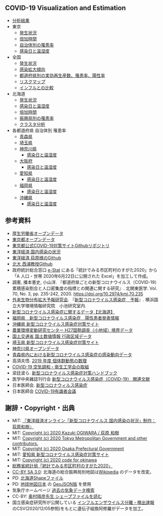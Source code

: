 ## COVID-19 Visualization and Estimation

- [分析結果](https://github.com/geneasyura/cov19-hm/wiki/Report)
- 東京
  - [発生状況](https://geneasyura.github.io/cov19-hm/tokyo.html)
  - [倍加時間](https://geneasyura.github.io/cov19-hm/tokyo-fit.html)
  - [自治体別の罹患率](https://geneasyura.github.io/cov19-hm/tokyo-hm.html)
  - [感染日と温湿度](https://geneasyura.github.io/cov19-hm/tokyo-tvh.html)
- 全国
  - [発生状況](https://geneasyura.github.io/cov19-hm/mhlw.html)
  - [感染拡大傾向](https://geneasyura.github.io/cov19-hm/pref.html)
  - [都道府県別の実効再生産数、罹患率、陽性率](https://geneasyura.github.io/cov19-hm/pref-hm.html)
  - [リスクマップ](https://geneasyura.github.io/cov19-hm/airregist.html)
  - [インフルとの比較](https://geneasyura.github.io/cov19-hm/influ.html)
- 北海道
  - [発生状況](https://geneasyura.github.io/cov19-hm/hokkaido.html)
  - [感染日と温湿度](https://geneasyura.github.io/cov19-hm/hokkaido-trh-tvh.html)
  - [倍加時間](https://geneasyura.github.io/cov19-hm/hokkaido-fit.html)
  - [振興局別の罹患率](https://geneasyura.github.io/cov19-hm/hokkaido-hm.html)
  - [クラスタ分析](https://geneasyura.github.io/cov19-hm/hokkaido-map.html)
- 各都道府県 自治体別 罹患率
  - [青森県](https://geneasyura.github.io/cov19-hm/aomori.html)
  - [埼玉県](https://geneasyura.github.io/cov19-hm/saitama.html)
  - [神奈川県](https://geneasyura.github.io/cov19-hm/kanagawa.html)
    - [感染日と温湿度](https://geneasyura.github.io/cov19-hm/kanagawa-tvh.html)
  - [大阪府](https://geneasyura.github.io/cov19-hm/osaka.html)
      - [感染日と温湿度](https://geneasyura.github.io/cov19-hm/osaka-tvh.html)
  - [愛知県](https://geneasyura.github.io/cov19-hm/nagoya.html)
      - [感染日と温湿度](https://geneasyura.github.io/cov19-hm/aichi-tvh.html)
  - [福岡県](https://geneasyura.github.io/cov19-hm/fukuoka.html)
      - [感染日と温湿度](https://geneasyura.github.io/cov19-hm/fukuoka-tvh.html)
  - [沖縄県](https://geneasyura.github.io/cov19-hm/okinawa.html)
      - [感染日と温湿度](https://geneasyura.github.io/cov19-hm/okinawa-tvh.html)


## 参考資料

- [厚生労働省オープンデータ](https://www.mhlw.go.jp/stf/covid-19/open-data.html)
- [東京都オープンデータ](https://stopcovid19.metro.tokyo.lg.jp/)
- [東京都公式COVID-19対策サイトGithubリポジトリ](https://github.com/tokyo-metropolitan-gov/covid19)
- [東洋経済 国内感染の状況](https://toyokeizai.net/sp/visual/tko/covid19/)
- [東洋経済 荻原様のGithub](https://github.com/kaz-ogiwara/covid19/)
- [北大 西浦教授Github](https://github.com/contactmodel/COVID19-Japan-Reff)
- 政府統計総合窓口 [e-Stat](https://www.e-stat.go.jp/) にある「統計でみる市区町村のすがた2020」から「A 人口・世帯 2020年6月22日に公開された Excel」を加工して作成。
- 調憲, 播本憲史, 小山洋. 『都道府県ごとの新型コロナウイルス（COVID-19）累積感染割合と人口密集度の指標との関連に関する研究』. 北関東医学. Vol. 70, No. 3, pp. 235-242, 2020. https://doi.org/10.2974/kmj.70.235
- [外来生物分布拡大予報研究会](http://vege1.kan.ynu.ac.jp/forecast/). 『[新型コロナウイルス感染症　予報](http://vege1.kan.ynu.ac.jp/forecast/COVID-19/COVID-19.htm)』. 横浜国立大学環境情報研究院　小池研究室内. 
- [新型コロナウイルス感染症に関するデータ【北海道】](https://www.harp.lg.jp/opendata/dataset/1369.html)
- [福岡県　新型コロナウイルス感染症　陽性患者発表情報](https://ckan.open-governmentdata.org/dataset/401000_pref_fukuoka_covid19_patients)
- [沖縄県 新型コロナウイルス感染症対策サイト](https://github.com/Code-for-OKINAWA/covid19)
- [農業環境変動研究センター H27国勢調査（小地域）境界データ](https://niaesvic.dc.affrc.go.jp/ja/dataset/h27-census-polygon)
- [国土交通省 国土数値情報 行政区域データ](https://nlftp.mlit.go.jp/ksj/gml/datalist/KsjTmplt-N03-v2_4.html)
- [埼玉県 新型コロナウイルス感染症対策サイト](https://github.com/geneasyura/cov19-hm)
- [神奈川県オープンデータ](http://www.pref.kanagawa.jp/docs/t3u/dst/s0060925.html)
- [青森県内における新型コロナウイルス感染症の感染動向データ](https://opendata.pref.aomori.lg.jp/dataset/1531.html)
- 高須夫悟. [2019 年度 個体群動態の数理](http://gi.ics.nara-wu.ac.jp/~takasu/lecture/global19.html)
- [COVID-19 空気調和・衛生工学会の取組](http://www.shasej.org/base.html?recommendation/covid-19/covid-19.html)
- 梁廷波ら. [新型コロナウイルス感染症対策ハンドブック](https://www.gale.com/binaries/content/assets/gale-us-en/intl-assets/intl-assets-uk--europe/6-handbook-of-covid-19-prevention-and-treatment-standard-japanese.pdf)
- 医学中央雑誌刊行会 [新型コロナウイルス感染症（COVID-19） 関連文献](https://www.jamas.or.jp/special/covid19/)
- 日本医師会. [新型コロナウィルス感染症](http://www.med.or.jp/doctor/kansen/novel_corona/009082.html)
- 日本医師会 [COVID-19有識者会議](https://www.covid19-jma-medical-expert-meeting.jp/)

## 謝辞・Copyright・出典

- MIT: [『東洋経済オンライン「新型コロナウイルス 国内感染の状況」制作：荻原和樹』](https://toyokeizai.net/sp/visual/tko/covid19/)
- MIT: [Copyright (c) 2020 Kazuki OGIWARA / 荻原 和樹](https://github.com/kaz-ogiwara/covid19)
- MIT: [Copyright (c) 2020 Tokyo Metropolitan Government and other contributors.](https://github.com/tokyo-metropolitan-gov/covid19)
- MIT: [Copyright (c) 2020 Osaka Prefectural Government](https://github.com/codeforosaka/covid19)
- MIT: [愛知県 新型コロナウイルス感染症対策サイト](https://github.com/code4nagoya/covid19)
- MIT: [Copyright (c) 2020 code for  okinawa](https://github.com/Code-for-OKINAWA/covid19)
- [総務省統計局「統計でみる市区町村のすがた2020」](https://www.e-stat.go.jp/stat-search/files?page=1&layout=datalist&toukei=00200502&tstat=000001141146&cycle=0&year=20200&month=0&tclass1=000001141147)
- [CC-BY SA 3.0](https://creativecommons.org/licenses/by-sa/3.0/deed.ja): 北海道の総合振興局別地図は[Wikipedia](https://ja.wikipedia.org/wiki/%E3%83%95%E3%82%A1%E3%82%A4%E3%83%AB:Subprefectures_of_Hokkaido.svg) のデータを改変。
- PD: [北海道Shapeファイル](https://sites.google.com/site/kibanshapehokkaido/)
- PD: [地球地図日本](https://www.gsi.go.jp/kankyochiri/gm_jpn.html) の [GeoJSON版](https://github.com/dataofjapan/land) を使用
- 気象庁ホームページ [過去の気象データ検索](http://www.data.jma.go.jp/obd/stats/etrn/)
- CC-BY: [奥村晴彦先生 シェープファイルを読む](https://oku.edu.mie-u.ac.jp/~okumura/stat/shape.html)
- 国立感染症研究所が公開している [インフルエンザウイルス分離・検出速報](https://www.niid.go.jp/niid/ja/iasr-inf.html) のCSV(2020/12/05参照)をもとに遺伝子組換阿修羅がデータを加工。
